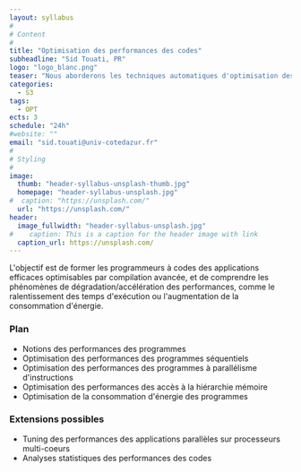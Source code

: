 ```yaml
---
layout: syllabus
#
# Content
#
title: "Optimisation des performances des codes"
subheadline: "Sid Touati, PR"
logo: "logo_blanc.png"
teaser: "Nous aborderons les techniques automatiques d'optimisation des performances des programmes qui s'exécutent directement sur les processeurs modernes. Les aspects d’interaction bas niveau entre logiciel et matériel sont étudiés."
categories:
  - S3
tags:
  - OPT
ects: 3
schedule: "24h"
#website: ""
email: "sid.touati@univ-cotedazur.fr"
#
# Styling
#
image:
  thumb: "header-syllabus-unsplash-thumb.jpg"
  homepage: "header-syllabus-unsplash.jpg"
#  caption: "https://unsplash.com/"
  url: "https://unsplash.com/"
header:
  image_fullwidth: "header-syllabus-unsplash.jpg"
#    caption: This is a caption for the header image with link
  caption_url: https://unsplash.com/  
---
```



L'objectif est de former les programmeurs à codes des applications efficaces optimisables par compilation avancée, et de comprendre les phénomènes de dégradation/accélération des performances, comme le ralentissement des temps d'exécution ou l'augmentation de la consommation d'énergie.

### Plan ###

- Notions des performances des programmes
- Optimisation des performances des programmes séquentiels
- Optimisation des performances des programmes à parallélisme d'instructions
- Optimisation des performances des accès à la hiérarchie mémoire
- Optimisation de la consommation d'énergie des programmes

### Extensions possibles ###

- Tuning des performances des applications parallèles sur processeurs multi-coeurs
- Analyses statistiques des performances des codes
